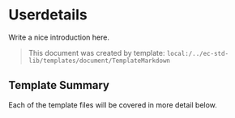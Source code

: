 [//]: # ( =====preserve===== start-Introduction ===== )
# Userdetails

Write a nice introduction here.

[//]: # ( =====preserve===== end-Introduction ===== )

> This document was created by template: `local:/../ec-std-lib/templates/document/TemplateMarkdown`

<a name="template-summary"></a>
## Template Summary

Each of the template files will be covered in more detail below.

